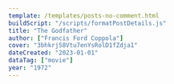 ```yaml
---
template: /templates/posts-no-comment.html
buildScript: "/scripts/formatPostDetails.js"
title: "The Godfather"
author: ["Francis Ford Coppola"]
cover: "3bhkrj58Vtu7enYsRolD1fZdja1"
dateCreated: "2023-01-01"
dataTag: ["movie"]
year: "1972"
---
```

